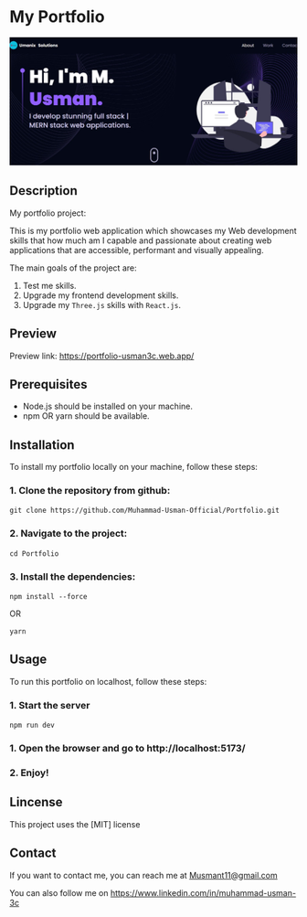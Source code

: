 # My Portfolio

<picture>
  <img src="./public/portfolio.png" alt="Portfolio preview image failed to load!" />
</picture>

## Description

My portfolio project:

This is my portfolio web application which showcases my Web development skills that how much am I capable and passionate about creating web applications that are accessible, performant and visually appealing.

The main goals of the project are:

1. Test me skills.
2. Upgrade my frontend development skills.
3. Upgrade my `Three.js` skills with `React.js`.

## Preview

Preview link: https://portfolio-usman3c.web.app/

## Prerequisites

- Node.js should be installed on your machine.
- npm OR yarn should be available.

## Installation

To install my portfolio locally on your machine, follow these steps:

### 1. Clone the repository from github:

```
git clone https://github.com/Muhammad-Usman-Official/Portfolio.git
```

### 2. Navigate to the project:

```
cd Portfolio
```

### 3. Install the dependencies:

```
npm install --force
```

OR

```
yarn
```

## Usage

To run this portfolio on localhost, follow these steps:

### 1. Start the server

```
npm run dev
```

### 1. Open the browser and go to http://localhost:5173/

### 2. Enjoy!

## Lincense

This project uses the [MIT] license

## Contact

If you want to contact me, you can reach me at Musmant11@gmail.com

You can also follow me on https://www.linkedin.com/in/muhammad-usman-3c
